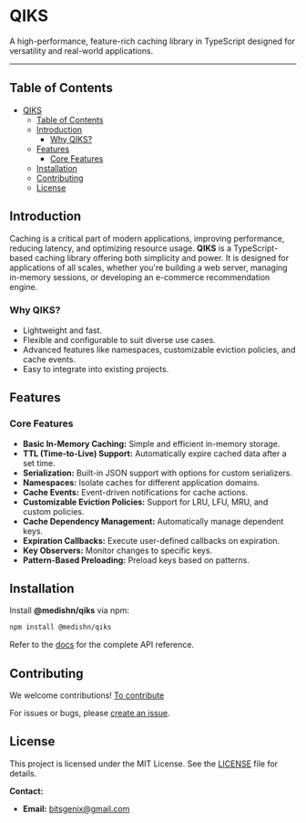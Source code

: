 # QIKS

A high-performance, feature-rich caching library in TypeScript designed for versatility and real-world applications.

---

## Table of Contents

- [QIKS](#qiks)
  - [Table of Contents](#table-of-contents)
  - [Introduction](#introduction)
    - [Why QIKS?](#why-qiks)
  - [Features](#features)
    - [Core Features](#core-features)
  - [Installation](#installation)
  - [Contributing](#contributing)
  - [License](#license)

## Introduction

Caching is a critical part of modern applications, improving performance, reducing latency, and optimizing resource usage. **QIKS** is a TypeScript-based caching library offering both simplicity and power. It is designed for applications of all scales, whether you're building a web server, managing in-memory sessions, or developing an e-commerce recommendation engine.

### Why QIKS?

- Lightweight and fast.
- Flexible and configurable to suit diverse use cases.
- Advanced features like namespaces, customizable eviction policies, and cache events.
- Easy to integrate into existing projects.

## Features

### Core Features

- **Basic In-Memory Caching:** Simple and efficient in-memory storage.
- **TTL (Time-to-Live) Support:** Automatically expire cached data after a set time.
- **Serialization:** Built-in JSON support with options for custom serializers.
- **Namespaces:** Isolate caches for different application domains.
- **Cache Events:** Event-driven notifications for cache actions.
- **Customizable Eviction Policies:** Support for LRU, LFU, MRU, and custom policies.
- **Cache Dependency Management:** Automatically manage dependent keys.
- **Expiration Callbacks:** Execute user-defined callbacks on expiration.
- **Key Observers:** Monitor changes to specific keys.
- **Pattern-Based Preloading:** Preload keys based on patterns.

## Installation

Install **@medishn/qiks** via npm:

```bash
npm install @medishn/qiks
```

Refer to the [docs](./docs/document/) for the complete API reference.

## Contributing

We welcome contributions! [To contribute](./docs/CONTRIBUTING.md)

For issues or bugs, please [create an issue](https://github.com/medishen/qiks/issues).

## License

This project is licensed under the MIT License. See the [LICENSE](./LICENSE) file for details.

**Contact:**

- **Email:** bitsgenix@gmail.com
